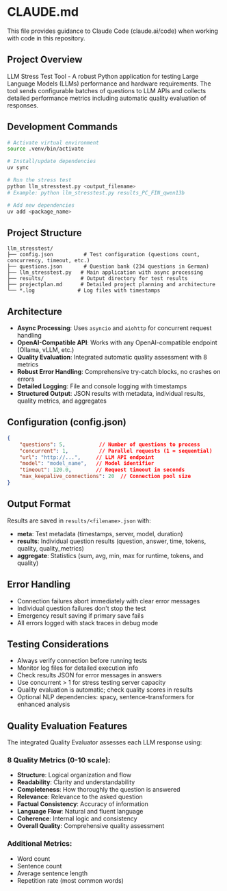 # CLAUDE.md

This file provides guidance to Claude Code (claude.ai/code) when working with code in this repository.

## Project Overview

LLM Stress Test Tool - A robust Python application for testing Large Language Models (LLMs) performance and hardware requirements. The tool sends configurable batches of questions to LLM APIs and collects detailed performance metrics including automatic quality evaluation of responses.

## Development Commands

```bash
# Activate virtual environment
source .venv/bin/activate

# Install/update dependencies
uv sync

# Run the stress test
python llm_stresstest.py <output_filename>
# Example: python llm_stresstest.py results_PC_FIN_qwen13b

# Add new dependencies
uv add <package_name>
```

## Project Structure

```
llm_stresstest/
├── config.json          # Test configuration (questions count, concurrency, timeout, etc.)
├── questions.json       # Question bank (234 questions in German)
├── llm_stresstest.py   # Main application with async processing
├── results/            # Output directory for test results
├── projectplan.md      # Detailed project planning and architecture
└── *.log              # Log files with timestamps
```

## Architecture

- **Async Processing**: Uses `asyncio` and `aiohttp` for concurrent request handling
- **OpenAI-Compatible API**: Works with any OpenAI-compatible endpoint (Ollama, vLLM, etc.)
- **Quality Evaluation**: Integrated automatic quality assessment with 8 metrics
- **Robust Error Handling**: Comprehensive try-catch blocks, no crashes on errors
- **Detailed Logging**: File and console logging with timestamps
- **Structured Output**: JSON results with metadata, individual results, quality metrics, and aggregates

## Configuration (config.json)

```json
{
    "questions": 5,           // Number of questions to process
    "concurrent": 1,          // Parallel requests (1 = sequential)
    "url": "http://...",     // LLM API endpoint
    "model": "model_name",   // Model identifier
    "timeout": 120.0,        // Request timeout in seconds
    "max_keepalive_connections": 20  // Connection pool size
}
```

## Output Format

Results are saved in `results/<filename>.json` with:
- **meta**: Test metadata (timestamps, server, model, duration)
- **results**: Individual question results (question, answer, time, tokens, quality, quality_metrics)
- **aggregate**: Statistics (sum, avg, min, max for runtime, tokens, and quality)

## Error Handling

- Connection failures abort immediately with clear error messages
- Individual question failures don't stop the test
- Emergency result saving if primary save fails
- All errors logged with stack traces in debug mode

## Testing Considerations

- Always verify connection before running tests
- Monitor log files for detailed execution info
- Check results JSON for error messages in answers
- Use concurrent > 1 for stress testing server capacity
- Quality evaluation is automatic; check quality scores in results
- Optional NLP dependencies: spacy, sentence-transformers for enhanced analysis

## Quality Evaluation Features

The integrated Quality Evaluator assesses each LLM response using:

### 8 Quality Metrics (0-10 scale):
- **Structure**: Logical organization and flow
- **Readability**: Clarity and understandability
- **Completeness**: How thoroughly the question is answered
- **Relevance**: Relevance to the asked question
- **Factual Consistency**: Accuracy of information
- **Language Flow**: Natural and fluent language
- **Coherence**: Internal logic and consistency
- **Overall Quality**: Comprehensive quality assessment

### Additional Metrics:
- Word count
- Sentence count  
- Average sentence length
- Repetition rate (most common words)